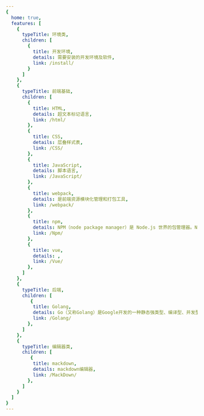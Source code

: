 ```yaml
---
{
  home: true,
  features: [
    {
      typeTitle: 环境类,
      children: [
        {
          title: 开发环境,
          details: 需要安装的开发环境及软件,
          link: /install/
        }
      ]
    },
    {
      typeTitle: 前端基础,
      children: [
        {
          title: HTML,
          details: 超文本标记语言,
          link: /html/
        },
        {
          title: CSS,
          details: 层叠样式表,
          link: /CSS/
        },
        {
          title: JavaScript,
          details: 脚本语言,
          link: /JavaScript/
        },
        {
          title: webpack,
          details: 是前端资源模块化管理和打包工具,
          link: /webpack/
        },
        {
          title: npm,
          details: NPM（node package manager）是 Node.js 世界的包管理器。NPM 可以让 JavaScript 开发者在共享代码、复用代码以及更新共享的代码上更加方便。,
          link: /Npm/
        },
        {
          title: vue,
          details: ,
          link: /Vue/
        },
      ]
    },
    {
      typeTitle: 后端,
      children: [
         {
          title: Golang,
          details: Go（又称Golang）是Google开发的一种静态强类型、编译型、并发型，并具有垃圾回收功能的编程语言。,
          link: /Golang/
        },
      ]
    },
    {
      typeTitle: 编辑器类,
      children: [
         {
          title: mackdown,
          details: mackdown编辑器,
          link: /MackDown/
        },
      ]
    }
  ]
}
---
```


<!-- ---
home: true

# heroImage: /home.png

# title: a

features:
    - title: HTML
      details: 超文本标记语言
      link: /html/
    - title: webpack
      details: 是前端资源模块化管理和打包工具
      link: /webpack/
    - title: TypeScript
      details: 是由微软开源的编程语言。它是 JavaScript 的一个超集
      link: /guide/
    - title: Next.js
      details: Development using front-end advanced technology
    - title: Permission
      details: Dynamic loading of route and rendering sidebar based on permissions
    - title: Globalization
      details: Built-in industry universal international solution
    - title: Theming
      details: Supports multiple dynamic skin methods
footer: MIT Licensed | Copyright © 2017-devYuSheng
--- -->
